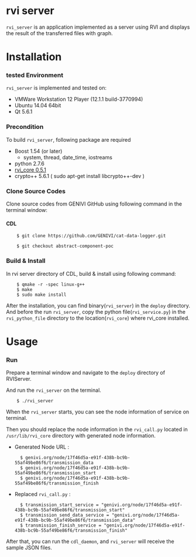 # rvi server

`rvi_server` is an application implemented as a server using RVI and displays the result of the transferred files with graph.

# Installation
### tested Environment
`rvi_server` is implemented and tested on:
* VMWare Workstation 12 Player (12.1.1 build-3770994)
* Ubuntu 14.04 64bit
* Qt 5.6.1

### Precondition
To build `rvi_server`, following package are required
* Boost 1.54 (or later)
    * system, thread, date_time, iostreams
* python 2.7.6
* [rvi_core 0.5.1](https://github.com/GENIVI/rvi_core/releases)
* crypto++ 5.6.1 ( sudo apt-get install libcrypto++-dev )

### Clone Source Codes
Clone source codes from GENIVI GitHub using following command in the terminal window:
#### CDL

        $ git clone https://github.com/GENIVI/cat-data-logger.git

        $ git checkout abstract-component-poc

### Build & Install
In rvi server directory of CDL, build & install using following command:

        $ qmake -r -spec linux-g++
        $ make
        $ sudo make install

After the installation, you can find binary(`rvi_server`) in the `deploy` directory.
And before the run `rvi_server`, copy the python file(`rvi_service.py`) in the `rvi_python_file` directory to the location(`rvi_core`) where rvi_core installed.

# Usage

### Run
Prepare a terminal window and navigate to the `deploy` directory of RVIServer.

And run the `rvi_server` on the terminal.

        $ ./rvi_server

When the `rvi_server` starts, you can see the node information of service on terminal.

Then you should replace the node information in the `rvi_call.py` located in `/usr/lib/rvi_core` directory with generated node information.

* Generated Node URL :

        $ genivi.org/node/17f46d5a-e91f-438b-bc9b-55af49be86f6/transmission_data
        $ genivi.org/node/17f46d5a-e91f-438b-bc9b-55af49be86f6/transmission_start
        $ genivi.org/node/17f46d5a-e91f-438b-bc9b-55af49be86f6/transmission_finish

* Replaced `rvi_call.py` :

        $ transmission_start_service = "genivi.org/node/17f46d5a-e91f-438b-bc9b-55af49be86f6/transmission_start"
        $ transmission_send_data_service = "genivi.org/node/17f46d5a-e91f-438b-bc9b-55af49be86f6/transmission_data"
        $ transmission_finish_service = "genivi.org/node/17f46d5a-e91f-438b-bc9b-55af49be86f6/transmission_finish"

After that, you can run the `cdl_daemon`, and `rvi_server` will receive the sample JSON files.
